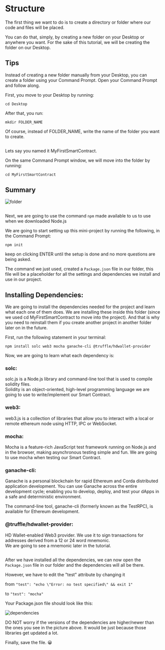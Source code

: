 # Structure

The first thing we want to do is to create a directory or folder where our code and files will be placed.  

You can do that, simply, by creating a new folder on your Desktop or anywhere you want. For the sake of this tutorial, we will be creating the folder on our Desktop. 

## Tips  
Instead of creating a new folder manually from your Desktop,
you can create a folder using your Command Prompt. Open your Command Prompt and follow along.  

First, you move to your Desktop by running:
```
cd Desktop
```
After that, you run:
```
mkdir FOLDER_NAME
```
Of course, instead of FOLDER_NAME, write the name of the folder you want to create.  
##

Lets say you named it MyFirstSmartContract.  

On the same Command Prompt window, we will move into the folder by running:  
```
cd MyFirstSmartContract
```  
## Summary
![folder](https://user-images.githubusercontent.com/72712113/149627081-ace46ad2-0ff4-4ed3-9167-c16e188396ff.png)  
##
Next, we are going to use the command ```npm``` made available to us to use when we downloaded Node.js  

We are going to start setting up this mini-project by running the following, in the Command Prompt:  
```
npm init
```

keep on clicking ENTER until the setup is done and no more questions are being asked.  

The command we just used, created a ```Package.json``` file in our folder, this file will be a placeholder for all the settings and dependencies we install and use in our project.  
## Installing Dependencies:
We are going to install the dependencies needed for the project and learn what each one of them does. We are installing these inside this folder (since we used cd MyFirstSmartContract to move into the project). And that is why you need to reinstall them if you create another project in another folder later on in the future.  

First, run the following statement in your terminal:  

```
npm install solc web3 mocha ganache-cli @truffle/hdwallet-provider
```
Now, we are going to learn what each dependency is:  
### solc:  

solc.js is a Node.js library and command-line tool that is used to compile solidity files.  
Solidity is an object-oriented, high-level programming language we are going to use to write/implement our Smart Contract.

### web3:  

web3.js is a collection of libraries that allow you to interact with a local or remote ethereum node using HTTP, IPC or WebSocket.

### mocha:

Mocha is a feature-rich JavaScript test framework running on Node.js and in the browser, making asynchronous testing simple and fun.
We are going to use mocha when testing our Smart Contract.  

### ganache-cli:

Ganache is a personal blockchain for rapid Ethereum and Corda distributed application development. You can use Ganache across the entire development cycle; enabling you to develop, deploy, and test your dApps in a safe and deterministic environment.  

The command-line tool, ganache-cli (formerly known as the TestRPC), is available for Ethereum development.  

### @truffle/hdwallet-provider:

HD Wallet-enabled Web3 provider. We use it to sign transactions for addresses derived from a 12 or 24 word mnemonic.  
We are going to see a mnemonic later in the tutorial.  

##
After we have installed all the dependencies, we can now open the ```Package.json``` file in our folder and the dependencies will all be there.  

However, we have to edit the "test" attribute by changing it  

from ```"test": "echo \"Error: no test specified\" && exit 1"```  

to ```"test": "mocha"```

Your Package.json file should look like this:  

![dependencies](https://user-images.githubusercontent.com/72712113/149627533-90510b24-6cc5-4f0d-a117-ab8de3300a42.png)  

DO NOT worry if the versions of the dependencies are higher/newer than the ones you see in the picture above. It would be just because those libraries get updated a lot.

Finally, save the file. :grinning:
